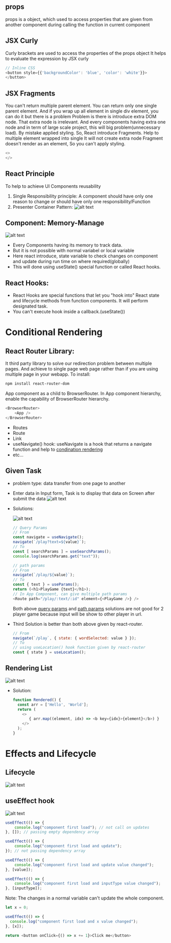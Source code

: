 ## props
props is a object, which used to access properties that are given from another component during calling the function in current component
## JSX Curly 
Curly brackets are used to access the properties of the props object
It helps to evaluate the expression by JSX curly
``` JavaScript
// Inline CSS
<button style={{'backgroundColor': 'blue', 'color': 'white'}}>
</button>
```

## JSX Fragments
You can't return multiple parent element. You can return only one single parent element.
And if you wrap up all element in single div element, you can do it but there is a problem
Problem is there is introduce extra DOM node. That extra node is irrelevant.
And every components having extra one node and in term of large scale project, this will big problem(unnecessary load). By mistake applied styling.
So, React introduce Fragments.
Help to multiple element wrapped into single
It will not create extra node
Fragment doesn't render as an element, So you can't apply styling.
``` JavaScript
<> 
</>
```

## React Principle
To help to achieve UI Components reusability 
1. Single Responsibility principle: A component should have only one reason to change or should have only one responsibility/Function
2. Presenter Container Pattern: 
![alt text](./Images/image.png)

## Component: Memory-Manage
![alt text](./Images/image-1.png)

* Every Components having its memory to track data.
* But it is not possible with normal variabel or local variable
* Here react introduce, state variable to check changes on component and update during run time on where required(globally)
* This will done using useState() special function or called React hooks.

## React Hooks:
* React Hooks are special functions that let you "hook into" React state and lifecycle methods from function components. It will perform designated task.
* You can't execute hook inside a callback.(useState())

# Conditional Rendering
## React Router Library:
It third party library to solve our redirection problem between multiple pages.
And achieve to single page web page rather than if you are using multiple page in your webapp.
To install:
``` bash
npm install react-router-dom
```
App component as a child to BrowserRouter.
In App component hierarchy, enable the capability of BrowserRouter hierarchy.
``` JavaScript
<BrowserRouter>
    <App />
</BrowserRouter>
```
* Routes
* Route
* Link
* useNavigate() hook: useNavigate is a hook that returns a navigate function and help to <u>condination rendering</u>
* etc...

## Given Task
* problem type: data transfer from one page to another
* Enter data in Input form, Task is to display that data on Screen after submit the data
  ![alt text](./Images/image2.png)
* Solutions:

  ![alt text](./Images/image3.png)
  ``` JavaScript
  // Query Params
  // From
  const navigate = useNavigate();
  navigate(`/play?text=${value}`);
  // To
  const [ searchParams ] = useSearchParams();
  console.log(searchParams.get("text"));
  ```
  ``` JavaScript
  // path params
  // From
  navigate(`/play/${value}`);
  // To
  const { text } = useParams();
  return (<h1>PlayGame {text}</h1>);
  // In App Component, can give multiple path params
  <Route path="/play/:text/:id" element={<PlayGame />} />
  ```
  Both above <u>query params</u> and <u>path params</u> solutions are not good for 2 player game because input will be show to other player in url.

* Third Solution is better than both above given by react-router.
  ``` JavaScript
  // From
  navigate(`/play`, { state: { wordSelected: value } });
  // To
  // using useLocation() hook function given by react-router
  const { state } = useLocation();
  ```

## Rendering List

 ![alt text](./Images/image4.png)
* Solution:
  ```JavaScript
  function Rendered() {
    const arr = ['Hello', 'World'];
    return (
      <>
         { arr.map((element, idx) => <b key={idx}>{element}</b>) }
      </>
    );
  }
  ```

# Effects and Lifecycle
## Lifecycle
![alt text](./Images/image5.png)

## useEffect hook
![alt text](./Images/image6.png)

``` JavaScript
useEffect(() => {
    console.log("component first load"); // not call on updates
}, []); // passing empty dependency array

useEffect(() => {
    console.log("component first load and update");
}); // not passing dependency array

useEffect(() => {
    console.log("component first load and update value changed");
}, [value]);

useEffect(() => {
    console.log("component first load and inputType value changed");
}, [inputType]);
```

Note: The changes in a normal variable can't update the whole component.
``` JavaScript
let x = 0; 

useEffect(() => {
  console.log("component first load and x value changed");
}, [x]);

return <button onClick={() => x += 1}>Click me</button>
```
